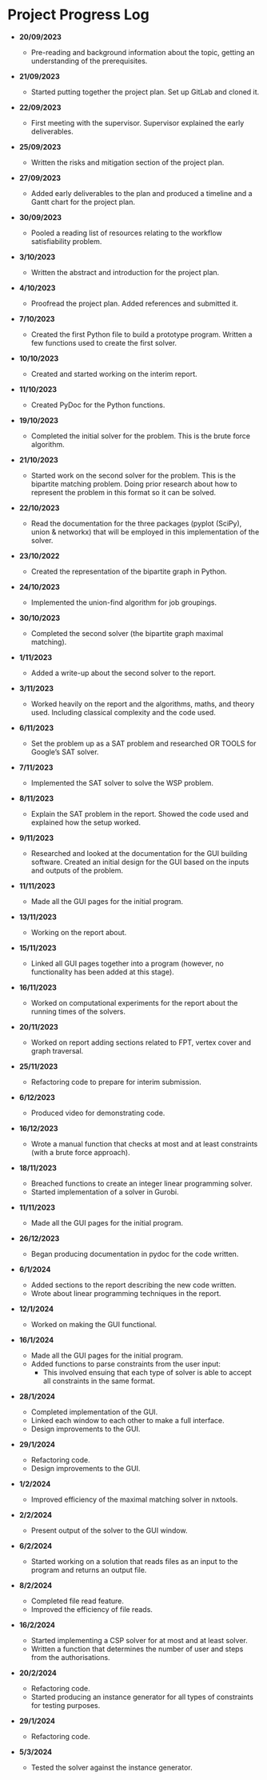 # Project Progress Log

- **20/09/2023**
    - Pre-reading and background information about the topic, getting an understanding of the prerequisites.

- **21/09/2023**
    - Started putting together the project plan. Set up GitLab and cloned it.

- **22/09/2023**
    - First meeting with the supervisor. Supervisor explained the early deliverables.

- **25/09/2023**
    - Written the risks and mitigation section of the project plan.

- **27/09/2023**
    - Added early deliverables to the plan and produced a timeline and a Gantt chart for the project plan.

- **30/09/2023**
    - Pooled a reading list of resources relating to the workflow satisfiability problem.

- **3/10/2023**
    - Written the abstract and introduction for the project plan.

- **4/10/2023**
    - Proofread the project plan. Added references and submitted it.

- **7/10/2023**
    - Created the first Python file to build a prototype program. Written a few functions used to create the first
      solver.

- **10/10/2023**
    - Created and started working on the interim report.

- **11/10/2023**
    - Created PyDoc for the Python functions.

- **19/10/2023**
    - Completed the initial solver for the problem. This is the brute force algorithm.

- **21/10/2023**
    - Started work on the second solver for the problem. This is the bipartite matching problem. Doing prior research
      about how to represent the problem in this format so it can be solved.

- **22/10/2023**
    - Read the documentation for the three packages (pyplot (SciPy), union & networkx) that will be employed in this
      implementation of the solver.

- **23/10/2022**
    - Created the representation of the bipartite graph in Python.

- **24/10/2023**
    - Implemented the union-find algorithm for job groupings.

- **30/10/2023**
    - Completed the second solver (the bipartite graph maximal matching).

- **1/11/2023**
    - Added a write-up about the second solver to the report.

- **3/11/2023**
    - Worked heavily on the report and the algorithms, maths, and theory used. Including classical complexity and the
      code used.

- **6/11/2023**
    - Set the problem up as a SAT problem and researched OR TOOLS for Google’s SAT solver.

- **7/11/2023**
    - Implemented the SAT solver to solve the WSP problem.

- **8/11/2023**
    - Explain the SAT problem in the report. Showed the code used and explained how the setup worked.

- **9/11/2023**
    - Researched and looked at the documentation for the GUI building software. Created an initial design for the GUI
      based on the inputs and outputs of the problem.

- **11/11/2023**
    - Made all the GUI pages for the initial program.

- **13/11/2023**
    - Working on the report about.

- **15/11/2023**
    - Linked all GUI pages together into a program (however, no functionality has been added at this stage).

- **16/11/2023**
    - Worked on computational experiments for the report about the running times of the solvers.

- **20/11/2023**
    - Worked on report adding sections related to FPT, vertex cover and graph traversal.

- **25/11/2023**
    - Refactoring code to prepare for interim submission.

- **6/12/2023**
    - Produced video for demonstrating code.

- **16/12/2023**
    - Wrote a manual function that checks at most and at least constraints (with a brute force approach).

- **18/11/2023**
    - Breached functions to create an integer linear programming solver.
    - Started implementation of a solver in Gurobi.

- **11/11/2023**
    - Made all the GUI pages for the initial program.

- **26/12/2023**
    - Began producing documentation in pydoc for the code written.

- **6/1/2024**
    - Added sections to the report describing the new code written.
    - Wrote about linear programming techniques in the report.

- **12/1/2024**
    - Worked on making the GUI functional.

- **16/1/2024**
    - Made all the GUI pages for the initial program.
    - Added functions to parse constraints from the user input:
        - This involved ensuing that each type of solver is able to accept all constraints in the same format.

- **28/1/2024**
    - Completed implementation of the GUI.
    - Linked each window to each other to make a full interface.
    - Design improvements to the GUI.

- **29/1/2024**
    - Refactoring code.
    - Design improvements to the GUI.

- **1/2/2024**
    - Improved efficiency of the maximal matching solver in nxtools.

- **2/2/2024**
    - Present output of the solver to the GUI window.

- **6/2/2024**
    - Started working on a solution that reads files as an input to the program and returns an output file.

- **8/2/2024**
    - Completed file read feature.
    - Improved the efficiency of file reads.

- **16/2/2024**
    - Started implementing a CSP solver for at most and at least solver.
    - Written a function that determines the number of user and steps from the authorisations.

- **20/2/2024**
    - Refactoring code.
    - Started producing an instance generator for all types of constraints for testing purposes.

- **29/1/2024**
    - Refactoring code.

- **5/3/2024**
    - Tested the solver against the instance generator. 
